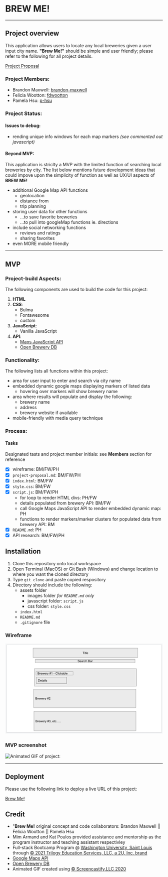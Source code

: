 # BREW ME!

****

## Project overview

This application allows users to locate any local breweries given a user input city name. **"Brew Me!"** should be simple and user friendly; please refer to the following for all project details.

[Project Proposal](./project-proposal.md)

### Project Members:

* Brandon Maxwell: [brandon-maxwell](https://github.com/brandon-maxwell)
* Felicia Wootton: [fdwootton](https://github.com/fdwootton)
* Pamela Hsu: [p-hsu](https://github.com/p-hsu)

### Project Status:

#### Issues to debug:
* rending unique info windows for each map markers *(see commented out javascript)*

#### Beyond MVP:

This application is striclty a MVP with the limited function of searching local breweries by city. The list below mentions future development ideas that could impove upon the simplicity of function as well as UX/UI aspects of **BREW ME!**

* additional Google Map API functions
    - geolocation
    - distance from
    - trip planning
* storing user data for other functions
    - ...to save favorite breweries
    - ...to pull into googleMap functions ie. directions 
* include social networking functions
    - reviews and ratings
    - sharing favorites
* even MORE mobile friendly


****

## MVP

### Project-build Aspects:

The following components are used to build the code for this project:

1. **HTML**
2. **CSS**:
    - Bulma
    - Fontawesome
    - custom
3. **JavaScript**:
    - Vanilla JavaScript
4. **API**:
    - [Maps JavaScript API](https://developers.google.com/maps/documentation/javascript/overview)
    - [Open Brewery DB](https://www.openbrewerydb.org/)

### Functionality:

The following lists all functions within this project:

* area for user input to enter and search via city name
* embedded dynamic google maps displaying markers of listed data
    - hovering over markers will show brewery name
* area where results will populate and display the following:
    - brewery name
    - address
    - brewery website if available 
* mobile-friendly with media query technique

### Process:
#### Tasks

Designated tasts and project member initials: see **Members** section for reference
* [x] wireframe: BM/FW/PH
* [x] `project-proposal.md`: BM/FW/PH
* [x] `index.html`: BM/FW
* [x] `style.css`: BM/FW
* [x] `script.js`: BM/FW/PH
    - for loop to render HTML divs: PH/FW
    - details populated from brewery API: BM/FW
    - call Google Maps JavaScript API to render embedded dynamic map: PH
    - functions to render markers/marker clusters for populated data from brewery API: BM
* [x] `README.md`: PH
* [x] API research: BM/FW/PH

## Installation

1. Clone this repository onto local workspace
2. Open Terminal (MacOS) or Git Bash (Windows) and change location to where you want the cloned directory
3. Type `git clone` and paste copied respository
4. Directory should include the following:
    * assets folder
        - images folder *for `README.md` only*
        - javascript folder: `script.js`
        - css folder: `style.css`
    * `index.html`
    * `README.md`
    * `.gitignore` file

### Wireframe

![Screenshot of wireframe:](./assets/images/brew-me-wireframe.png)

### MVP screenshot

![Animated GIF of project:](./assets/images/brew-me.gif)

****

## Deployment

Please use the following link to deploy a live URL of this project:

[Brew Me!](https://p-hsu.github.io/BREW_ME/)

## Credit

* "**Brew Me!** original concept and code collaborators: Brandon Maxwell || Felicia Wootton || Pamela Hsu
* Mim Armand and Kat Poulos provided assistance and mentorship as the program instructor and teaching assistant respectivley
* Full-stack Bootcamp Program @ [Washington University, Saint Louis](https://bootcamp.tlcenter.wustl.edu/) through [© 2021 Trilogy Education Services, LLC, a 2U, Inc. brand](https://www.trilogyed.com/)
* [Google Maps API](https://developers.google.com/maps/)
* [Open Brewery DB](https://www.openbrewerydb.org/)
* Animated GIF created using [© Screencastify,LLC 2020](https://www.screencastify.com/)







